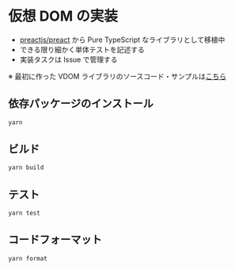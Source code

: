 # 仮想 DOM の実装

- [preactjs/preact](https://github.com/preactjs/preact) から Pure TypeScript なライブラリとして移植中
- できる限り細かく単体テストを記述する
- 実装タスクは Issue で管理する

※ 最初に作った VDOM ライブラリのソースコード・サンプルは[こちら](https://github.com/0918nobita/vdom/tree/first-implementation)

## 依存パッケージのインストール

```bash
yarn
```

## ビルド

```bash
yarn build
```

## テスト

```bash
yarn test
```

## コードフォーマット

```bash
yarn format
```
